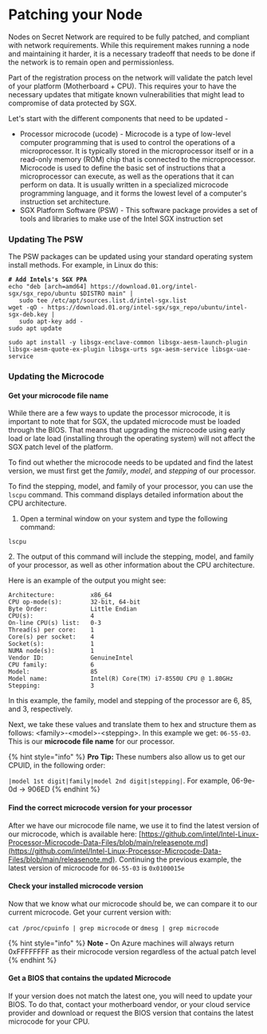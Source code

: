 # Patching your Node

Nodes on Secret Network are required to be fully patched, and compliant with network requirements. While this requirement makes running a node and maintaining it harder, it is a necessary tradeoff that needs to be done if the network is to remain open and permissionless.

Part of the registration process on the network will validate the patch level of your platform (Motherboard + CPU). This requires your to have the necessary updates that mitigate known vulnerabilities that might lead to compromise of data protected by SGX.&#x20;

Let's start with the different components that need to be updated -

* Processor microcode (ucode) - Microcode is a type of low-level computer programming that is used to control the operations of a microprocessor. It is typically stored in the microprocessor itself or in a read-only memory (ROM) chip that is connected to the microprocessor. Microcode is used to define the basic set of instructions that a microprocessor can execute, as well as the operations that it can perform on data. It is usually written in a specialized microcode programming language, and it forms the lowest level of a computer's instruction set architecture.&#x20;
* SGX Platform Software (PSW) - This software package provides a set of tools and libraries to make use of the Intel SGX instruction set

### Updating The PSW

The PSW packages can be updated using your standard operating system install methods. For example, in Linux do this:

<pre class="language-bash"><code class="lang-bash"><strong># Add Intels's SGX PPA
</strong>echo "deb [arch=amd64] https://download.01.org/intel-sgx/sgx_repo/ubuntu $DISTRO main" |
   sudo tee /etc/apt/sources.list.d/intel-sgx.list
wget -qO - https://download.01.org/intel-sgx/sgx_repo/ubuntu/intel-sgx-deb.key |
   sudo apt-key add -
sudo apt update

sudo apt install -y libsgx-enclave-common libsgx-aesm-launch-plugin libsgx-aesm-quote-ex-plugin libsgx-urts sgx-aesm-service libsgx-uae-service
</code></pre>

### Updating the Microcode

#### Get your microcode file name

While there are a few ways to update the processor microcode, it is important to note that for SGX, the updated microcode must be loaded through the BIOS. That means that upgrading the microcode using early load or late load (installing through the operating system) will not affect the SGX patch level of the platform.

To find out whether the microcode needs to be updated and find the latest version, we must first get the _family_, _model_, and _stepping_ of our processor.&#x20;

To find the stepping, model, and family of your processor, you can use the `lscpu` command. This command displays detailed information about the CPU architecture.

1. Open a terminal window on your system and type the following command:

```
lscpu
```

2\. The output of this command will include the stepping, model, and family of your processor, as well as other information about the CPU architecture.

Here is an example of the output you might see:

```less
Architecture:          x86_64
CPU op-mode(s):        32-bit, 64-bit
Byte Order:            Little Endian
CPU(s):                4
On-line CPU(s) list:   0-3
Thread(s) per core:    1
Core(s) per socket:    4
Socket(s):             1
NUMA node(s):          1
Vendor ID:             GenuineIntel
CPU family:            6
Model:                 85
Model name:            Intel(R) Core(TM) i7-8550U CPU @ 1.80GHz
Stepping:              3
```

In this example, the family, model and stepping of the processor are 6, 85, and 3, respectively.

Next, we take these values and translate them to hex and structure them as follows: \<family>-\<model>-\<stepping>. In this example we get: `06-55-03`. This is our **microcode file name** for our processor.&#x20;

{% hint style="info" %}
**Pro Tip:** These numbers also allow us to get our CPUID, in the following order:&#x20;

`|model 1st digit|family|model 2nd digit|stepping|`. For example, 06-9e-0d -> 906ED
{% endhint %}

#### Find the correct microcode version for your processor

After we have our microcode file name, we use it to find the latest version of our microcode, which is available here: [https://github.com/intel/Intel-Linux-Processor-Microcode-Data-Files/blob/main/releasenote.md](https://github.com/intel/Intel-Linux-Processor-Microcode-Data-Files/blob/main/releasenote.md). Continuing the previous example, the latest version of microcode for `06-55-03` is `0x0100015e`

#### Check your installed microcode version

Now that we know what our microcode should be, we can compare it to our current microcode. Get your current version with:

&#x20;`cat /proc/cpuinfo | grep microcode` or `dmesg | grep microcode`

{% hint style="info" %}
**Note -** On Azure machines will always return 0xFFFFFFFF as their microcode version regardless of the actual patch level
{% endhint %}

#### Get a BIOS that contains the updated Microcode

If your version does not match the latest one, you will need to update your BIOS. To do that, contact your motherboard vendor, or your cloud service provider and download or request the BIOS version that contains the latest microcode for your CPU. &#x20;

